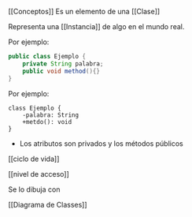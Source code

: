 [[Conceptos]]
Es un elemento de una [[Clase]]

Representa una [[Instancia]] de algo en el mundo real.

Por ejemplo:
```java
public class Ejemplo {
	private String palabra;
	public void method(){}
}
```

Por ejemplo:
```plantuml
class Ejemplo {
	-palabra: String 
	+metdo(): void
}
```

- Los atributos son privados y los métodos públicos

[[ciclo de vida]]

[[nivel de acceso]]

Se lo dibuja con

[[Diagrama de Classes]]